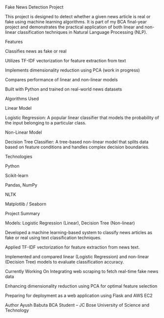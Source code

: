 Fake News Detection Project

This project is designed to detect whether a given news article is real or fake using machine learning algorithms. It is part of my BCA final-year project and demonstrates the practical application of both linear and non-linear classification techniques in Natural Language Processing (NLP).

Features

Classifies news as fake or real

Utilizes TF-IDF vectorization for feature extraction from text

Implements dimensionality reduction using PCA (work in progress)

Compares performance of linear and non-linear models

Built with Python and trained on real-world news datasets

Algorithms Used

Linear Model

Logistic Regression: A popular linear classifier that models the probability of the input belonging to a particular class.

Non-Linear Model

Decision Tree Classifier: A tree-based non-linear model that splits data based on feature conditions and handles complex decision boundaries.

Technologies

Python

Scikit-learn

Pandas, NumPy

NLTK

Matplotlib / Seaborn

Project Summary

Models: Logistic Regression (Linear), Decision Tree (Non-linear)

Developed a machine learning-based system to classify news articles as fake or real using text classification techniques.

Applied TF-IDF vectorization for feature extraction from news text.

Implemented and compared linear (Logistic Regression) and non-linear (Decision Tree) models to evaluate classification accuracy.

Currently Working On
Integrating web scraping to fetch real-time fake news data

Enhancing dimensionality reduction using PCA for optimal feature selection

Preparing for deployment as a web application using Flask and AWS EC2

Author
Ayush Babuta
BCA Student – JC Bose University of Science and Technology
